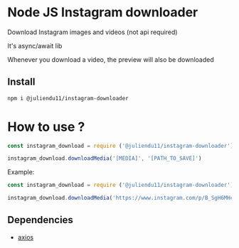 # Node JS Instagram downloader

Download Instagram images and videos (not api required)

It's async/await lib

Whenever you download a video, the preview will also be downloaded

## Install

```bash
npm i @juliendu11/instagram-downloader
```

# How to use ?

````javascript
const instagram_download = require ('@juliendu11/instagram-downloader')

instagram_download.downloadMedia('[MEDIA]', '[PATH_TO_SAVE]')
````

Example:


````javascript
const instagram_download = require ('@juliendu11/instagram-downloader')

instagram_download.downloadMedia('https://www.instagram.com/p/B_SgH6MHc2s/', './images')
````

## Dependencies

- [axios](https://www.npmjs.com/package/axios)